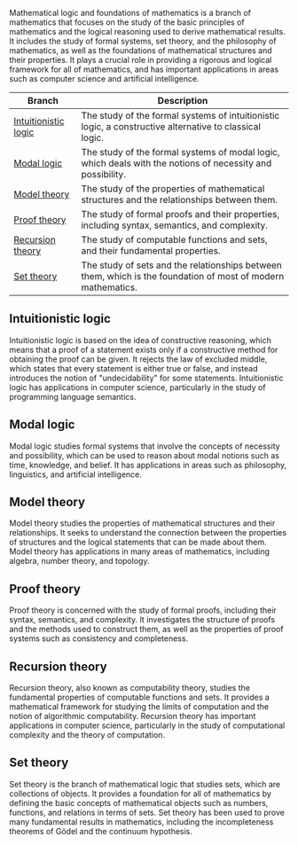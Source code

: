 Mathematical logic and foundations of mathematics is a branch of mathematics that focuses on the study of the basic principles of mathematics and the logical reasoning used to derive mathematical results. It includes the study of formal systems, set theory, and the philosophy of mathematics, as well as the foundations of mathematical structures and their properties. It plays a crucial role in providing a rigorous and logical framework for all of mathematics, and has important applications in areas such as computer science and artificial intelligence.

| Branch                             | Description                                                                                                                                                                                         |
| ---------------------------------- | --------------------------------------------------------------------------------------------------------------------------------------------------------------------------------------------------- |
| [Intuitionistic logic](#intuitionistic%20logic) | The study of the formal systems of intuitionistic logic, a constructive alternative to classical logic.                                                                                                         |
| [Modal logic](#modal%20logic)         | The study of the formal systems of modal logic, which deals with the notions of necessity and possibility.                                                                                           |
| [Model theory](#model%20theory)       | The study of the properties of mathematical structures and the relationships between them.                                                                                                           |
| [Proof theory](#proof%20theory)       | The study of formal proofs and their properties, including syntax, semantics, and complexity.                                                                                                       |
| [Recursion theory](#recursion%20theory) | The study of computable functions and sets, and their fundamental properties.                                                                                                                              |
| [Set theory](#set%20theory)           | The study of sets and the relationships between them, which is the foundation of most of modern mathematics.                                                                                       |


## Intuitionistic logic

Intuitionistic logic is based on the idea of constructive reasoning, which means that a proof of a statement exists only if a constructive method for obtaining the proof can be given. It rejects the law of excluded middle, which states that every statement is either true or false, and instead introduces the notion of "undecidability" for some statements. Intuitionistic logic has applications in computer science, particularly in the study of programming language semantics.

## Modal logic

Modal logic studies formal systems that involve the concepts of necessity and possibility, which can be used to reason about modal notions such as time, knowledge, and belief. It has applications in areas such as philosophy, linguistics, and artificial intelligence.

## Model theory

Model theory studies the properties of mathematical structures and their relationships. It seeks to understand the connection between the properties of structures and the logical statements that can be made about them. Model theory has applications in many areas of mathematics, including algebra, number theory, and topology.

## Proof theory

Proof theory is concerned with the study of formal proofs, including their syntax, semantics, and complexity. It investigates the structure of proofs and the methods used to construct them, as well as the properties of proof systems such as consistency and completeness.

## Recursion theory

Recursion theory, also known as computability theory, studies the fundamental properties of computable functions and sets. It provides a mathematical framework for studying the limits of computation and the notion of algorithmic computability. Recursion theory has important applications in computer science, particularly in the study of computational complexity and the theory of computation.

## Set theory

Set theory is the branch of mathematical logic that studies sets, which are collections of objects. It provides a foundation for all of mathematics by defining the basic concepts of mathematical objects such as numbers, functions, and relations in terms of sets. Set theory has been used to prove many fundamental results in mathematics, including the incompleteness theorems of Gödel and the continuum hypothesis.

